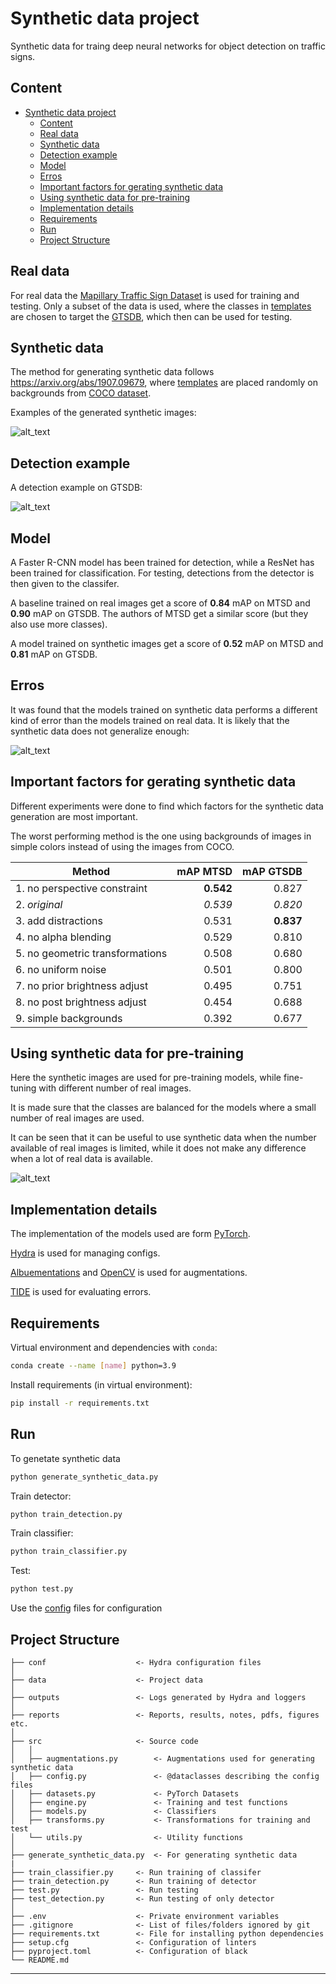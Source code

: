 Synthetic data project
==============================

Synthetic data for traing deep neural networks for object detection on traffic signs.


## Content

- [Synthetic data project](#synthetic-data-project)
  - [Content](#content)
  - [Real data](#real-data)
  - [Synthetic data](#synthetic-data)
  - [Detection example](#detection-example)
  - [Model](#model)
  - [Erros](#erros)
  - [Important factors for gerating synthetic data](#important-factors-for-gerating-synthetic-data)
  - [Using synthetic data for pre-training](#using-synthetic-data-for-pre-training)
  - [Implementation details](#implementation-details)
  - [Requirements](#requirements)
  - [Run](#run)
  - [Project Structure](#project-structure)


## Real data

For real data the [Mapillary Traffic Sign Dataset](/reports/MTSD/README.md) is used for training and testing.
Only a subset of the data is used, where the classes in [templates](/data/templates/) are chosen to target the [GTSDB](https://benchmark.ini.rub.de/), which then can be used for testing.

## Synthetic data

The method for generating synthetic data follows https://arxiv.org/abs/1907.09679, where [templates](/data/templates/) are placed randomly on backgrounds from [COCO dataset](https://cocodataset.org/#home).



Examples of the generated synthetic images:

![alt_text](reports/images/synthetic_images.png)







## Detection example
A detection example on GTSDB:

![alt_text](reports/images/detection_example.png)






## Model


A Faster R-CNN model has been trained for detection, while a ResNet has been trained for classification.
For testing, detections from the detector is then given to the classifer.

A baseline trained on real images get a score of **0.84** mAP on MTSD and **0.90** mAP on GTSDB.
The authors of MTSD get a similar score (but they also use more classes).

A model trained on synthetic images get a score of **0.52** mAP on MTSD and **0.81** mAP on GTSDB.





## Erros

It was found that the models trained on synthetic data performs a different kind of error than the models trained on real data. It is likely that the synthetic data does not generalize enough:



![alt_text](reports/images/tide_digram.png)





## Important factors for gerating synthetic data

Different experiments were done to find which factors for the synthetic data generation are most important.

The worst performing method is the one using backgrounds of images in simple colors instead of using the images from COCO.


| **Method**                 	    |       mAP MTSD 	|      mAP GTSDB 	|
|--------------------------------	|---------------:	|---------------:	|
| 1. no perspective  constraint   	|    **0.542**  	|      0.827     	|
| 2. *original*                 	|     *0.539*   	|     *0.820*  	    |
| 3. add distractions             	|      0.531     	|    **0.837** 	    |
| 4. no alpha blending            	|      0.529     	|      0.810     	|
| 5. no geometric transformations 	|      0.508     	|      0.680     	|
| 6. no uniform noise             	|      0.501     	|      0.800     	|
| 7. no prior brightness adjust   	|      0.495     	|      0.751     	|
| 8. no post brightness adjust    	|      0.454     	|      0.688     	|
| 9. simple backgrounds           	|      0.392     	|      0.677     	|





## Using synthetic data for pre-training

Here the synthetic images are used for pre-training models, while fine-tuning with different number of real images.

It is made sure that the classes are balanced for the models where a small number of real images are used.

It can be seen that it can be useful to use synthetic data when the number available of real images is limited, while it does not make any difference when a lot of real data is available.


![alt_text](reports/images/pre_train_experiment.png)




## Implementation details
The implementation of the models used are form [PyTorch](https://pytorch.org/vision/stable/models.html).

[Hydra](https://github.com/facebookresearch/hydra) is used for managing configs.

[Albuementations](https://albumentations.ai/docs/) and [OpenCV](https://opencv.org/) is used for augmentations.

[TIDE](https://pypi.org/project/tidecv/) is used for evaluating errors.






## Requirements
Virtual environment and dependencies with `conda`:
```bash
conda create --name [name] python=3.9
```

Install requirements (in virtual environment): 
```bash
pip install -r requirements.txt
```



## Run
To genetate synthetic data
```bash
python generate_synthetic_data.py
```

Train detector:
```bash
python train_detection.py
```

Train classifier:
```bash
python train_classifier.py
```

Test:
```bash
python test.py
```

Use the [config](conf/) files for configuration 



## Project Structure


```
├── conf                    <- Hydra configuration files
│
├── data                    <- Project data
│
├── outputs                 <- Logs generated by Hydra and loggers
│
├── reports                 <- Reports, results, notes, pdfs, figures etc.
│
├── src                     <- Source code
│   │
│   ├── augmentations.py        <- Augmentations used for generating synthetic data
│   ├── config.py               <- @dataclasses describing the config files
│   ├── datasets.py             <- PyTorch Datasets
│   ├── engine.py               <- Training and test functions
│   ├── models.py               <- Classifiers
│   ├── transforms.py           <- Transformations for training and test
│   └── utils.py                <- Utility functions
│
├── generate_synthetic_data.py  <- For generating synthetic data
|
├── train_classifier.py     <- Run training of classifer
├── train_detection.py      <- Run training of detector
├── test.py                 <- Run testing
├── test_detection.py       <- Run testing of only detector
│
├── .env                    <- Private environment variables
├── .gitignore              <- List of files/folders ignored by git
├── requirements.txt        <- File for installing python dependencies
├── setup.cfg               <- Configuration of linters
├── pyproject.toml          <- Configuration of black
└── README.md
```


--------



